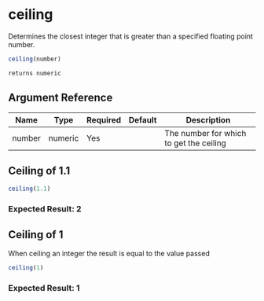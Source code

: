 # ceiling

Determines the closest integer that is greater than a specified floating point number.

```javascript
ceiling(number)
```

```javascript
returns numeric
```

## Argument Reference

| Name | Type | Required | Default | Description |
| --- | --- | --- | --- | --- |
| number | numeric | Yes |  | The number for which to get the ceiling |

## Ceiling of 1.1

```javascript
ceiling(1.1)
```

### Expected Result: 2

## Ceiling of 1

When ceiling an integer the result is equal to the value passed

```javascript
ceiling(1)
```

### Expected Result: 1
